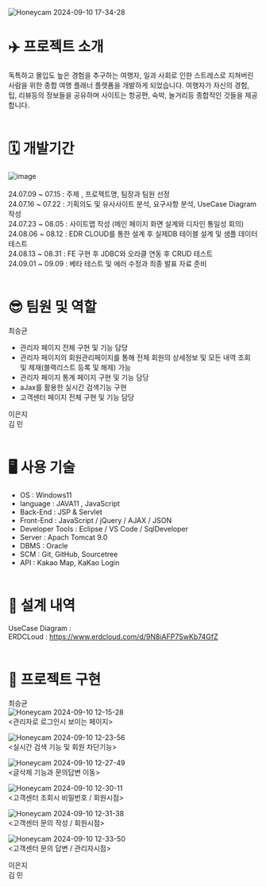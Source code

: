 
![Honeycam 2024-09-10 17-34-28](https://github.com/user-attachments/assets/bfa69d3d-f25c-4862-b16d-e8abe006424d) <br>
# ✈️ 프로젝트 소개<br>

독특하고 몰입도 높은 경험을 추구하는 여행자, 일과 사회로 인한 스트레스로 지쳐버린 사람을 위한 종합 여행 플래너 플랫폼을 개발하게 되었습니다.
여행자가 자신의 경험, 팁, 리뷰등의 정보들을 공유하며 사이트는 항공편, 숙박, 놀거리등 종합적인 것들을 제공합니다. <br><br>

# 🗓️ 개발기간 <br>

![image](https://github.com/user-attachments/assets/b9262e33-7ef4-43e0-b172-6332be1137f0) <br><br>
24.07.09 ~ 07.15 : 주제 , 프로젝트명, 팀장과 팀원 선정 <br>
24.07.16 ~ 07.22 : 기획의도 및 유사사이트 분석, 요구사항 분석, UseCase Diagram 작성 <br>
24.07.23 ~ 08.05 : 사이트맵 작성 (메인 페이지 화면 설계와 디자인 통일성 회의) <br>
24.08.06 ~ 08.12 : EDR CLOUD를 통한 설계 후 실제DB 테이블 설계 및 샘플 데이터 테스트 <br>
24.08.13 ~ 08.31 : FE 구현 후 JDBC와 오라클 연동 후 CRUD 테스트 <br>
24.09.01 ~ 09.09 : 베타 테스트 및 에러 수정과 최종 발표 자료 준비 <br><br>

# 😎 팀원 및 역할 <br>
최승균 <br>
- 관리자 페이지 전체 구현 및 기능 담당 <br>
- 관리자 페이지의 회원관리페이지를 통해 전체 회원의 상세정보 및 모든 내역 조회 및 제재(블랙리스트 등록 및 해제) 가능 <br>
- 관리자 페이지 통계 페이지 구현 및 기능 담당
- aJax를 활용한 실시간 검색기능 구현 <br>
- 고객센터 페이지 전체 구현 및 기능 담당 <br>

이은지 <br>
김 민<br><br>

# 🖥️ 사용 기술 <br>
- OS : Windows11 <br>
- language : JAVA11 , JavaScript <br>
- Back-End : JSP & Servlet <br>
- Front-End : JavaScript / jQuery / AJAX / JSON <br>
- Developer Tools : Eclipse / VS Code / SqlDeveloper <br>
- Server : Apach Tomcat 9.0 <br>
- DBMS : Oracle <br>
- SCM : Git, GitHub, Sourcetree <br>
- API : Kakao Map, KaKao Login<br><br>


# 🧾 설계 내역 <br>
UseCase Diagram :  <br>
ERDCLoud : https://www.erdcloud.com/d/9N8iAFP7SwKb74GfZ <br><br>





# 🎨 프로젝트 구현 <br>
  최승균 <br>
![Honeycam 2024-09-10 12-15-28](https://github.com/user-attachments/assets/99712b6b-72fb-4b56-982a-e072bcab6aea)<br>
<관리자로 로그인시 보이는 페이지> <br>

![Honeycam 2024-09-10 12-23-56](https://github.com/user-attachments/assets/d604c68c-c2e7-4690-a7be-8161ae5f5cd8)<br>
<실시간 검색 기능 및 회원 차단기능><br>

![Honeycam 2024-09-10 12-27-49](https://github.com/user-attachments/assets/41c8cbae-6a77-4a11-b0b8-e2f4894dbf4c)<br>
<글삭제 기능과 문의답변 이동><br>

![Honeycam 2024-09-10 12-30-11](https://github.com/user-attachments/assets/54b283b7-a386-41c9-9d7b-3041a91a761c)<br>
<고객센터 조회시 비밀번호 / 회원시점><br>

![Honeycam 2024-09-10 12-31-38](https://github.com/user-attachments/assets/ca1feabc-48a7-49cc-a354-3b37c782d4fc)<br>
<고객센터 문의 작성 / 회원시점><br>

![Honeycam 2024-09-10 12-33-50](https://github.com/user-attachments/assets/b3d422d9-288d-4f6e-98e7-dce024d58d90)<br>
<고객센터 문의 답변 / 관리자시점><br>

이은지 <br>
김 민<br><br>

  

